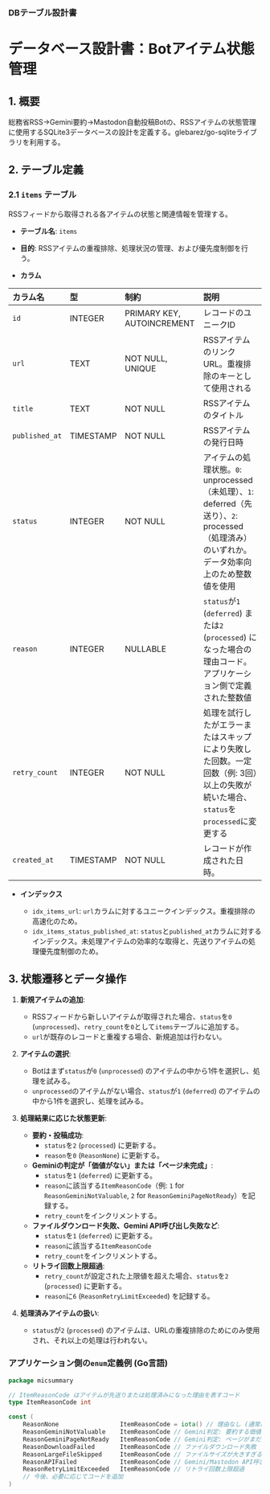 ### DBテーブル設計書

# データベース設計書：Botアイテム状態管理

## 1. 概要

総務省RSS→Gemini要約→Mastodon自動投稿Botの、RSSアイテムの状態管理に使用するSQLite3データベースの設計を定義する。glebarez/go-sqliteライブラリを利用する。

## 2. テーブル定義

### 2.1 `items` テーブル

RSSフィードから取得される各アイテムの状態と関連情報を管理する。

* **テーブル名**: `items`

* **目的**: RSSアイテムの重複排除、処理状況の管理、および優先度制御を行う。

* **カラム**

| カラム名       | 型        | 制約                       | 説明                                                                                                                                            |
| :------------- | :-------- | :------------------------- | :---------------------------------------------------------------------------------------------------------------------------------------------- |
| `id`           | INTEGER   | PRIMARY KEY, AUTOINCREMENT | レコードのユニークID                                                                                                                            |
| `url`          | TEXT      | NOT NULL, UNIQUE           | RSSアイテムのリンクURL。重複排除のキーとして使用される                                                                                          |
| `title`        | TEXT      | NOT NULL                   | RSSアイテムのタイトル                                                                                                                           |
| `published_at` | TIMESTAMP | NOT NULL                   | RSSアイテムの発行日時                                                                                                                           |
| `status`       | INTEGER   | NOT NULL                   | アイテムの処理状態。`0`: unprocessed（未処理）、`1`: deferred（先送り）、`2`: processed（処理済み）のいずれか。データ効率向上のため整数値を使用 |
| `reason`       | INTEGER   | NULLABLE                   | `status`が`1` (`deferred`) または`2` (`processed`) になった場合の理由コード。アプリケーション側で定義された整数値                               |
| `retry_count`  | INTEGER   | NOT NULL                   | 処理を試行したがエラーまたはスキップにより失敗した回数。一定回数（例: 3回）以上の失敗が続いた場合、`status`を`processed`に変更する              |
| `created_at`   | TIMESTAMP | NOT NULL                   | レコードが作成された日時。                                                                                                                      |

* **インデックス**

    * `idx_items_url`: `url`カラムに対するユニークインデックス。重複排除の高速化のため。
    * `idx_items_status_published_at`: `status`と`published_at`カラムに対するインデックス。未処理アイテムの効率的な取得と、先送りアイテムの処理優先度制御のため。

## 3. 状態遷移とデータ操作

1.  **新規アイテムの追加**:
    * RSSフィードから新しいアイテムが取得された場合、`status`を`0` (`unprocessed`)、`retry_count`を`0`として`items`テーブルに追加する。
    * `url`が既存のレコードと重複する場合、新規追加は行わない。

2.  **アイテムの選択**:
    * Botはまず`status`が`0` (`unprocessed`) のアイテムの中から1件を選択し、処理を試みる。
    * `unprocessed`のアイテムがない場合、`status`が`1` (`deferred`) のアイテムの中から1件を選択し、処理を試みる。

3.  **処理結果に応じた状態更新**:
    * **要約・投稿成功**:
        * `status`を`2` (`processed`) に更新する。
        * `reason`を`0` (`ReasonNone`) に更新する。
    * **Geminiの判定が「価値がない」または「ページ未完成」**:
        * `status`を`1` (`deferred`) に更新する。
        * `reason`に該当する`ItemReasonCode`（例: `1` for `ReasonGeminiNotValuable`, `2` for `ReasonGeminiPageNotReady`）を記録する。
        * `retry_count`をインクリメントする。
    * **ファイルダウンロード失敗、Gemini API呼び出し失敗など**:
        * `status`を`1` (`deferred`) に更新する。
        * `reason`に該当する`ItemReasonCode`
        * `retry_count`をインクリメントする。
    * **リトライ回数上限超過**:
        * `retry_count`が設定された上限値を超えた場合、`status`を`2` (`processed`) に更新する。
        * `reason`に`6` (`ReasonRetryLimitExceeded`) を記録する。

4.  **処理済みアイテムの扱い**:
    * `status`が`2` (`processed`) のアイテムは、URLの重複排除のためにのみ使用され、それ以上の処理は行われない。

### アプリケーション側の`enum`定義例 (Go言語)

```go
package micsummary

// ItemReasonCode はアイテムが先送りまたは処理済みになった理由を表すコード
type ItemReasonCode int

const (
	ReasonNone                 ItemReasonCode = iota() // 理由なし (通常はprocessedに遷移した場合)
	ReasonGeminiNotValuable    ItemReasonCode // Gemini判定: 要約する価値なし
	ReasonGeminiPageNotReady   ItemReasonCode // Gemini判定: ページがまだ完成していない
	ReasonDownloadFailed       ItemReasonCode // ファイルダウンロード失敗
	ReasonLargeFileSkipped     ItemReasonCode // ファイルサイズが大きすぎるため要約スキップ
	ReasonAPIFailed            ItemReasonCode // Gemini/Mastodon API呼び出し失敗
	ReasonRetryLimitExceeded   ItemReasonCode // リトライ回数上限超過
	// 今後、必要に応じてコードを追加
)
```